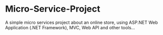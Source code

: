 # Micro-Service-Project
A simple micro services project about an online store, using ASP.NET Web Application (.NET Framework), MVC, Web API and other tools...

